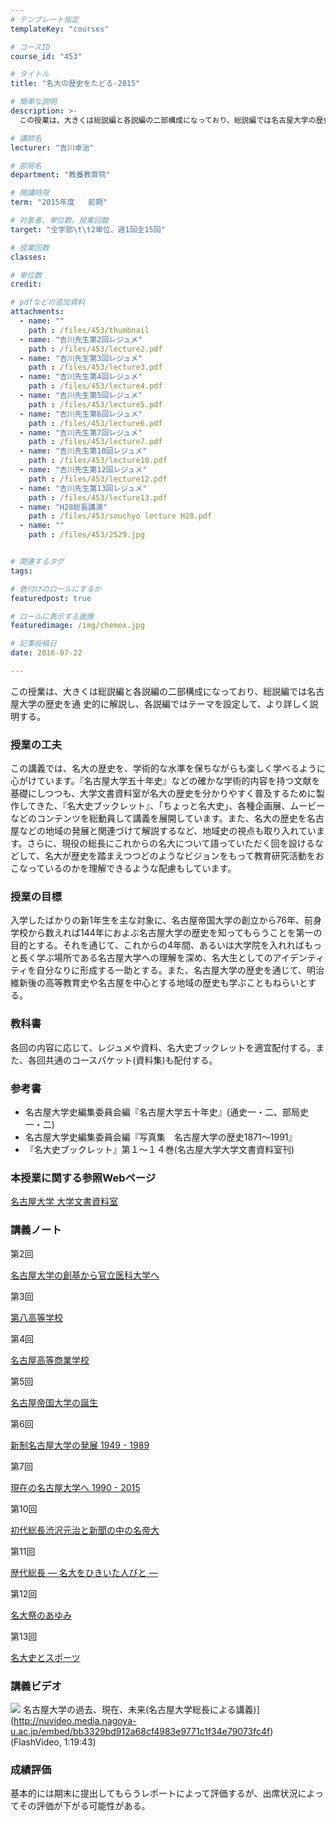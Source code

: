 ```yaml
---
# テンプレート指定
templateKey: "courses"

# コースID
course_id: "453"

# タイトル
title: "名大の歴史をたどる-2015"

# 簡単な説明
description: >-
  この授業は、大きくは総説編と各説編の二部構成になっており、総説編では名古屋大学の歴史を通 史的に解説し、各説編ではテーマを設定して、より詳しく説明する。...

# 講師名
lecturer: "吉川卓治"

# 部局名
department: "教養教育院"

# 開講時限
term: "2015年度	前期"

# 対象者、単位数、授業回数
target: "全学部\t\t2単位、週1回全15回"

# 授業回数
classes: 

# 単位数
credit: 

# pdfなどの追加資料
attachments: 
  - name: "" 
    path : /files/453/thumbnail
  - name: "吉川先生第2回レジュメ" 
    path : /files/453/lecture2.pdf
  - name: "吉川先生第3回レジュメ" 
    path : /files/453/lecture3.pdf
  - name: "吉川先生第4回レジュメ" 
    path : /files/453/lecture4.pdf
  - name: "吉川先生第5回レジュメ" 
    path : /files/453/lecture5.pdf
  - name: "吉川先生第6回レジュメ" 
    path : /files/453/lecture6.pdf
  - name: "吉川先生第7回レジュメ" 
    path : /files/453/lecture7.pdf
  - name: "吉川先生第10回レジュメ" 
    path : /files/453/lecture10.pdf
  - name: "吉川先生第12回レジュメ" 
    path : /files/453/lecture12.pdf
  - name: "吉川先生第13回レジュメ" 
    path : /files/453/lecture13.pdf
  - name: "H28総長講演" 
    path : /files/453/souchyo lecture H28.pdf
  - name: "" 
    path : /files/453/2529.jpg


# 関連するタグ
tags:

# 色付けのロールにするか
featuredpost: true

# ロールに表示する画像
featuredimage: /img/chemex.jpg

# 記事投稿日
date: 2016-07-22

---
```

この授業は、大きくは総説編と各説編の二部構成になっており、総説編では名古屋大学の歴史を通 史的に解説し、各説編ではテーマを設定して、より詳しく説明する。
### 授業の工夫

この講義では、名大の歴史を、学術的な水準を保ちながらも楽しく学べるように心がけています。『名古屋大学五十年史』などの確かな学術的内容を持つ文献を基礎にしつつも、大学文書資料室が名大の歴史を分かりやすく普及するために製作してきた、『名大史ブックレット』、「ちょっと名大史」、各種企画展、ムービーなどのコンテンツを総動員して講義を展開しています。また、名大の歴史を名古屋などの地域の発展と関連づけて解説するなど、地域史の視点も取り入れています。さらに、現役の総長にこれからの名大について語っていただく回を設けるなどして、名大が歴史を踏まえつつどのようなビジョンをもって教育研究活動をおこなっているのかを理解できるような配慮もしています。

### 授業の目標

入学したばかりの新1年生を主な対象に、名古屋帝国大学の創立から76年、前身学校から数えれば144年におよぶ名古屋大学の歴史を知ってもらうことを第一の目的とする。それを通じて、これからの4年間、あるいは大学院を入れればもっと長く学ぶ場所である名古屋大学への理解を深め、名大生としてのアイデンティティを自分なりに形成する一助とする。また、名古屋大学の歴史を通じて、明治維新後の高等教育史や名古屋を中心とする地域の歴史も学ぶこともねらいとする。 

### 教科書

各回の内容に応じて、レジュメや資料、名大史ブックレットを適宜配付する。また、各回共通のコースパケット(資料集)も配付する。 

### 参考書 

  * 名古屋大学史編集委員会編『名古屋大学五十年史』(通史一・二、部局史一・二)
  * 名古屋大学史編集委員会編『写真集　名古屋大学の歴史1871～1991』
  * 『名大史ブックレット』第１～１４巻(名古屋大学大学文書資料室刊)

### 本授業に関する参照Webページ

[名古屋大学 大学文書資料室](http://nua.jimu.nagoya-u.ac.jp/)

### 講義ノート

第2回


[名古屋大学の創基から官立医科大学へ](/files/453/lecture2.pdf) 

第3回


[第八高等学校](/files/453/lecture3.pdf) 

第4回


[名古屋高等商業学校](/files/453/lecture4.pdf) 

第5回


[名古屋帝国大学の誕生](/files/453/lecture5.pdf) 

第6回


[新制名古屋大学の発展 1949 - 1989](/files/453/lecture6.pdf) 

第7回


[現在の名古屋大学へ 1990 - 2015](/files/453/lecture7.pdf) 

第10回


[初代総長渋沢元治と新聞の中の名帝大](/files/453/lecture10.pdf) 

第11回


[歴代総長 — 名大をひきいた人びと —](/files/453/lecture11.pdf) 

第12回


[名大祭のあゆみ](/files/453/lecture12.pdf) 

第13回


[名大史とスポーツ](/files/453/lecture13.pdf) 

### 講義ビデオ


![](/files/453/2529.jpg) 名古屋大学の過去、現在、未来(名古屋大学総長による講義)](http://nuvideo.media.nagoya-u.ac.jp/embed/bb3329bd912a68cf4983e9771c1f34e79073fc4f) (FlashVideo, 1:19:43)

### 成績評価

基本的には期末に提出してもらうレポートによって評価するが、出席状況によってその評価が下がる可能性がある。
